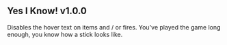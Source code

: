## Yes I Know! v1.0.0

Disables the hover text on items and / or fires. 
You've played the game long enough, you know how a stick looks like.